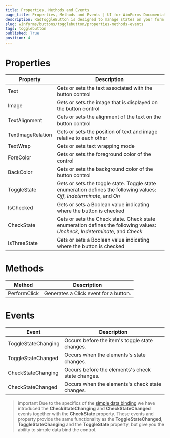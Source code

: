 ```yaml
---
title: Properties, Methods and Events
page_title: Properties, Methods and Events | UI for WinForms Documentation
description: RadToggleButton is designed to manage states on your form. It shares many features with the RadCheckBox, but provides a different visual effect than the standard check mark. 
slug: winforms/buttons/togglebutton/properties-methods-events
tags: togglebutton
published: True
position: 4 
---
```


# Properties

|Property|Description|
|----|----|
|Text|Gets or sets the text associated with the button control|
|Image|Gets or sets the image that is displayed on the button control|
|TextAlignment|Gets or sets the alignment of the text on the button control|
|TextImageRelation|Gets or sets the position of text and image relative to each other|
|TextWrap|Gets or sets text wrapping mode|
|ForeColor|Gets or sets the foreground color of the control|
|BackColor|Gets or sets the background color of the button control|
|ToggleState|Gets or sets the toggle state. Toggle state enumeration defines the following values: *Off*, *Indeterminate*, and *On*|
|IsChecked|Gets or sets a Boolean value indicating where the button is checked|
|CheckState|Gets or sets the Check state. Check state enumeration defines the following values: *Uncheck*, *Indeterminate*, and *Check*|
|IsThreeState|Gets or sets a Boolean value indicating where the button is checked|

# Methods

|Method|Description|
|----|----|
|PerformClick|Generates a Click event for a button.|

# Events

|Event|Description|
|----|----|
|ToggleStateChanging|Occurs before the item's toggle state changes.|
|ToggleStateChanged|Occurs when the elements's state changes.|
|CheckStateChanging|Occurs before the elements's check state changes.|
|CheckStateChanged|Occurs when the elements's check state changes.|

>important Due to the specifics of the [simple data binding](http://msdn.microsoft.com/en-us/library/system.windows.forms.binding(v=vs.110).aspx) we have introduced the __CheckStateChanging__ and __CheckStateChanged__ events together with the __CheckState__ property. These events and property provide the same functionality as the __ToggleStateChanged__, __ToggleStateChanging__ and the __ToggleState__ property, but give you the ability to simple data bind the control.
>


